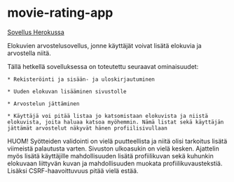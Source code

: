 # movie-rating-app

[Sovellus Herokussa](https://tsoha-movie-app.herokuapp.com/)

Elokuvien arvostelusovellus, jonne käyttäjät voivat lisätä elokuvia ja arvostella niitä.

Tällä hetkellä sovelluksessa on toteutettu seuraavat ominaisuudet:

    * Rekisteröinti ja sisään- ja uloskirjautuminen

    * Uuden elokuvan lisääminen sivustolle

    * Arvostelun jättäminen

    * Käyttäjä voi pitää listaa jo katsomistaan elokuvista ja niistä elokuvista, joita haluaa katsoa myöhemmin. Nämä listat sekä käyttäjän jättämät arvostelut näkyvät hänen profiilisivullaan

HUOM! Syötteiden validointi on vielä puutteellista ja niitä olisi tarkoitus lisätä viimeistä palautusta varten. Sivuston ulkoasukin on vielä kesken. Ajattelin myös lisätä käyttäjille mahdollisuuden lisätä profiilikuvan sekä kuhunkin elokuvaan liittyvän kuvan ja mahdollisuuden muokata profiilikuvaustekstiä. Lisäksi CSRF-haavoittuvuus pitää vielä estää.
